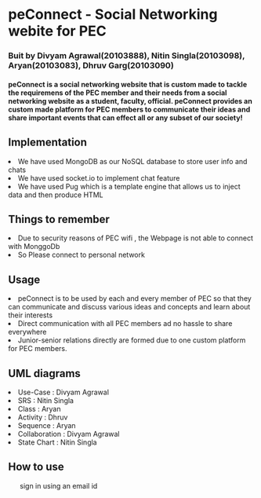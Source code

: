 # peConnect - Social Networking webite for PEC
### Buit by Divyam Agrawal(20103888), Nitin Singla(20103098), Aryan(20103083), Dhruv Garg(20103090)

#### peConnect is a social networking website that is custom made to tackle the requiremens of the PEC member and their needs from a social networking website as a student, faculty, official. peConnect provides an custom made platform for PEC members to communicate their ideas and share important events that can effect all or any subset of our society!

## Implementation
<li>We have used MongoDB as our NoSQL database to  store user info and chats</li>
<li>We have used socket.io to implement chat feature</li>
<li>We have used Pug which is a template engine that allows us to inject data and then produce HTML</li>

## Things to remember
<li>Due to security reasons of PEC wifi , the Webpage is not able to connect with MonggoDb</li>
<li>So Please connect to personal network </li>

## Usage
<li> peConnect is to be used by each and every member of PEC so that they can communicate and discuss various ideas and concepts and learn about their interests</li>
<li> Direct communication with all PEC members ad no hassle to share everywhere</li>
<li> Junior-senior relations directly are formed due to one custom platform for PEC members.

## UML diagrams
<li> Use-Case : Divyam Agrawal</li>
<li> SRS : Nitin Singla</li>
<li> Class : Aryan</li>
<li> Activity : Dhruv</li>
<li> Sequence : Aryan </li>
<li> Collaboration : Divyam Agrawal</li>
<li> State Chart : Nitin Singla </li>

## How to use
<ol> sign in using an email id</ol>
